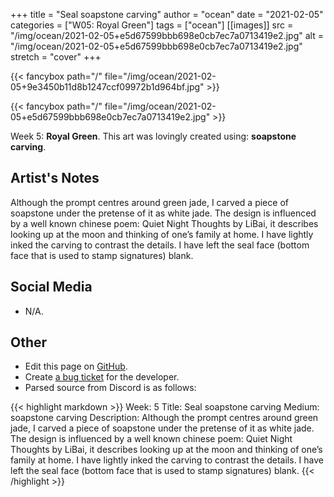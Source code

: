 +++
title =       "Seal soapstone carving"
author =      "ocean"
date =        "2021-02-05"
categories =  ["W05: Royal Green"]
tags =        ["ocean"]
[[images]]
                      src = "/img/ocean/2021-02-05+e5d67599bbb698e0cb7ec7a0713419e2.jpg"
                      alt = "/img/ocean/2021-02-05+e5d67599bbb698e0cb7ec7a0713419e2.jpg"
                      stretch = "cover"
+++


{{< fancybox path="/" file="/img/ocean/2021-02-05+9e3450b11d8b1247ccf09972b1d964bf.jpg" >}}

{{< fancybox path="/" file="/img/ocean/2021-02-05+e5d67599bbb698e0cb7ec7a0713419e2.jpg" >}}


Week 5: **Royal Green**. This art was lovingly created using: **soapstone carving**.

## Artist's Notes

Although the prompt centres around green jade, I carved a piece of soapstone under the pretense of it as white jade. The design is influenced by a well known chinese poem: Quiet Night Thoughts by LiBai, it describes looking up at the moon and thinking of one’s family at home.
I have lightly inked the carving to contrast the details. I have left the seal face (bottom face that is used to stamp signatures) blank.

## Social Media

- N/A.

## Other

- Edit this page on [GitHub](https://github.com/teaminkling/web-refresh/edit/main/blog/content/blog/ocean-week-5-cdf0.md).
- Create [a bug ticket](https://github.com/teaminkling/web-refresh/issues/new?assignees=&labels=bug&template=problem-report.md&title=) for the developer.
- Parsed source from Discord is as follows:

{{< highlight markdown >}}
Week: 5
Title: Seal soapstone carving
Medium: soapstone carving
Description: Although the prompt centres around green jade, I carved a piece of soapstone under the pretense of it as white jade. The design is influenced by a well known chinese poem: Quiet Night Thoughts by LiBai, it describes looking up at the moon and thinking of one’s family at home.
I have lightly inked the carving to contrast the details. I have left the seal face (bottom face that is used to stamp signatures) blank.
{{< /highlight >}}